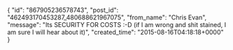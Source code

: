  {
   "id": "867905236578743",
   "post_id": "462493170453287_480688621967075",
   "from_name": "Chris Evan",
   "message": "Its SECURITY FOR COSTS :-D (if I am wrong and shit stained, I am sure I will hear about it)",
   "created_time": "2015-08-16T04:18:18+0000"
 }
